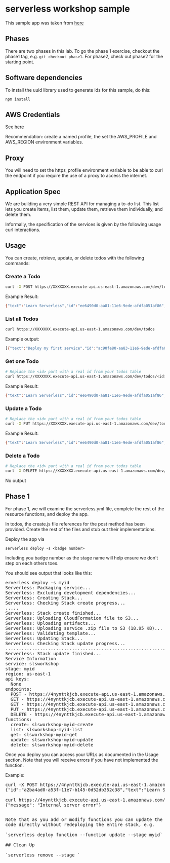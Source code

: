 # serverless workshop sample

This sample app was taken from [here](https://github.com/serverless/examples/tree/master/aws-node-rest-api-with-dynamodb)

## Phases

There are two phases in this lab. To go the phase 1 exercise, checkout the
phase1 tag, e.g. `git checkout phase1`. For phase2, check out phase2
for the starting point.

## Software dependencies

To install the uuid library used to generate ids for this sample, do this:

    npm install

## AWS Credentials

See [here](https://github.com/serverless/serverless/blob/master/docs/providers/aws/guide/credentials.md)

Recommendation: create a named profile, the set the AWS\_PROFILE and
AWS\_REGION environment variables.

## Proxy

You will need to set the https_profile environment variable to be able 
to curl the endpoint if you require the use of a proxy to access the 
internet.

## Application Spec

We are building a very simple REST API for managing a to-do list. This list lets you create items, list them, update them, retrieve them individually,
and delete them.

Informally, the specification of the services is given by the following 
usage curl interactions.

## Usage

You can create, retrieve, update, or delete todos with the following commands:

### Create a Todo

```bash
curl -X POST https://XXXXXXX.execute-api.us-east-1.amazonaws.com/dev/todos --data '{ "text": "Learn Serverless" }'
```

Example Result:
```bash
{"text":"Learn Serverless","id":"ee6490d0-aa81-11e6-9ede-afdfa051af86","createdAt":1479138570824,"checked":false,"updatedAt":1479138570824}%
```

### List all Todos

```bash
curl https://XXXXXXX.execute-api.us-east-1.amazonaws.com/dev/todos
```

Example output:
```bash
[{"text":"Deploy my first service","id":"ac90fe80-aa83-11e6-9ede-afdfa051af86","checked":true,"updatedAt":1479139961304},{"text":"Learn Serverless","id":"20679390-aa85-11e6-9ede-afdfa051af86","createdAt":1479139943241,"checked":false,"updatedAt":1479139943241}]%
```

### Get one Todo

```bash
# Replace the <id> part with a real id from your todos table
curl https://XXXXXXX.execute-api.us-east-1.amazonaws.com/dev/todos/<id>
```

Example Result:
```bash
{"text":"Learn Serverless","id":"ee6490d0-aa81-11e6-9ede-afdfa051af86","createdAt":1479138570824,"checked":false,"updatedAt":1479138570824}%
```

### Update a Todo

```bash
# Replace the <id> part with a real id from your todos table
curl -X PUT https://XXXXXXX.execute-api.us-east-1.amazonaws.com/dev/todos/<id> --data '{ "text": "Learn Serverless", "checked": true }'
```

Example Result:
```bash
{"text":"Learn Serverless","id":"ee6490d0-aa81-11e6-9ede-afdfa051af86","createdAt":1479138570824,"checked":true,"updatedAt":1479138570824}%
```

### Delete a Todo

```bash
# Replace the <id> part with a real id from your todos table
curl -X DELETE https://XXXXXXX.execute-api.us-east-1.amazonaws.com/dev/todos/<id>
```

No output



## Phase 1

For phase 1, we will examine the serverless.yml file, complete the rest of the resource functions, and deploy the app.

In todos, the create.js file references for the post method has been provided. Create the rest of the files and stub out their implementations.

Deploy the app via

    serverless deploy -s <badge number>

Including you badge number as the stage name will help ensure we don't step on each others toes.

You should see output that looks like this:

<pre>
erverless deploy -s myid
Serverless: Packaging service...
Serverless: Excluding development dependencies...
Serverless: Creating Stack...
Serverless: Checking Stack create progress...
.....
Serverless: Stack create finished...
Serverless: Uploading CloudFormation file to S3...
Serverless: Uploading artifacts...
Serverless: Uploading service .zip file to S3 (18.95 KB)...
Serverless: Validating template...
Serverless: Updating Stack...
Serverless: Checking Stack update progress...
...................................................................................................
Serverless: Stack update finished...
Service Information
service: slsworkshop
stage: myid
region: us-east-1
api keys:
  None
endpoints:
  POST - https://4nynttkjcb.execute-api.us-east-1.amazonaws.com/myid/todos
  GET - https://4nynttkjcb.execute-api.us-east-1.amazonaws.com/myid/todos
  GET - https://4nynttkjcb.execute-api.us-east-1.amazonaws.com/myid/todos/{id}
  PUT - https://4nynttkjcb.execute-api.us-east-1.amazonaws.com/myid/todos/{id}
  DELETE - https://4nynttkjcb.execute-api.us-east-1.amazonaws.com/myid/todos/{id}
functions:
  create: slsworkshop-myid-create
  list: slsworkshop-myid-list
  get: slsworkshop-myid-get
  update: slsworkshop-myid-update
  delete: slsworkshop-myid-delete
</pre>

Once you deploy you can access your URLs as documented in the Usage section. Note that you will receive errors if you have not implemented the
function.

Example:

<pre>
curl -X POST https://4nynttkjcb.execute-api.us-east-1.amazonaws.com/myid/todos --data '{ "text": "Learn Serverless" }'
{"id":"a2ba4ad0-a53f-11e7-b145-0d52db352c38","text":"Learn Serverless","checked":false,"createdAt":1506707838973,"updatedAt":1506707838973}

curl https://4nynttkjcb.execute-api.us-east-1.amazonaws.com/myid/todos
{"message": "Internal server error"}
<pre>

Note that as you add or modify functions you can update the function
code directly without redeploying the entire stack, e.g.

`serverless deploy function --function update --stage myid`

## Clean Up

`serverless remove --stage <badge id>`